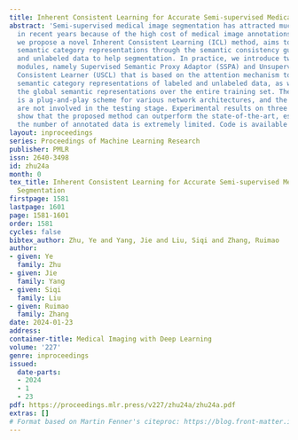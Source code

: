 ```yaml
---
title: Inherent Consistent Learning for Accurate Semi-supervised Medical Image Segmentation
abstract: 'Semi-supervised medical image segmentation has attracted much attention
  in recent years because of the high cost of medical image annotations. In this paper,
  we propose a novel Inherent Consistent Learning (ICL) method, aims to learn robust
  semantic category representations through the semantic consistency guidance of labeled
  and unlabeled data to help segmentation. In practice, we introduce two external
  modules, namely Supervised Semantic Proxy Adaptor (SSPA) and Unsupervised Semantic
  Consistent Learner (USCL) that is based on the attention mechanism to align the
  semantic category representations of labeled and unlabeled data, as well as update
  the global semantic representations over the entire training set. The proposed ICL
  is a plug-and-play scheme for various network architectures, and the two modules
  are not involved in the testing stage. Experimental results on three public benchmarks
  show that the proposed method can outperform the state-of-the-art, especially when
  the number of annotated data is extremely limited. Code is available at: https://github.com/zhuye98/ICL.git'
layout: inproceedings
series: Proceedings of Machine Learning Research
publisher: PMLR
issn: 2640-3498
id: zhu24a
month: 0
tex_title: Inherent Consistent Learning for Accurate Semi-supervised Medical Image
  Segmentation
firstpage: 1581
lastpage: 1601
page: 1581-1601
order: 1581
cycles: false
bibtex_author: Zhu, Ye and Yang, Jie and Liu, Siqi and Zhang, Ruimao
author:
- given: Ye
  family: Zhu
- given: Jie
  family: Yang
- given: Siqi
  family: Liu
- given: Ruimao
  family: Zhang
date: 2024-01-23
address:
container-title: Medical Imaging with Deep Learning
volume: '227'
genre: inproceedings
issued:
  date-parts:
  - 2024
  - 1
  - 23
pdf: https://proceedings.mlr.press/v227/zhu24a/zhu24a.pdf
extras: []
# Format based on Martin Fenner's citeproc: https://blog.front-matter.io/posts/citeproc-yaml-for-bibliographies/
---
```

